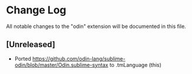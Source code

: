 # Change Log
All notable changes to the "odin" extension will be documented in this file.

## [Unreleased]
- Ported https://github.com/odin-lang/sublime-odin/blob/master/Odin.sublime-syntax to .tmLanguage (this)
